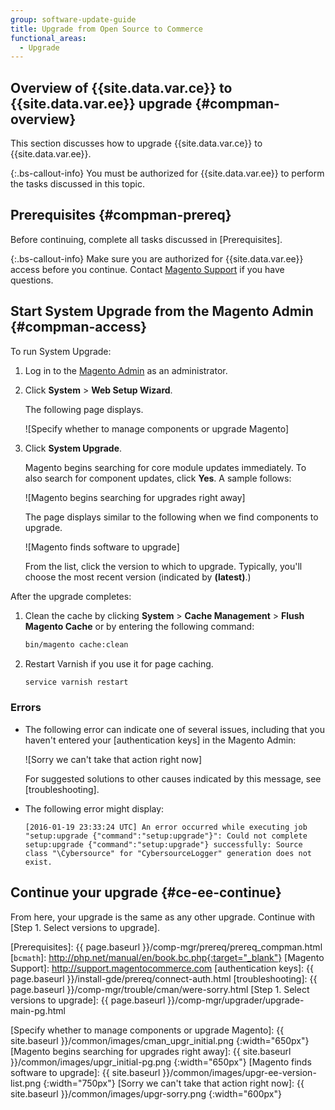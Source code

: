 ```yaml
---
group: software-update-guide
title: Upgrade from Open Source to Commerce
functional_areas:
  - Upgrade
---
```


## Overview of {{site.data.var.ce}} to {{site.data.var.ee}} upgrade {#compman-overview}

This section discusses how to upgrade {{site.data.var.ce}} to {{site.data.var.ee}}.

{:.bs-callout-info}
You must be authorized for {{site.data.var.ee}} to perform the tasks discussed in this topic.

## Prerequisites {#compman-prereq}

Before continuing, complete all tasks discussed in [Prerequisites].

{:.bs-callout-info}
Make sure you are authorized for {{site.data.var.ee}} access before you continue. Contact [Magento Support](http://support.magentocommerce.com) if you have questions.

## Start System Upgrade from the Magento Admin {#compman-access}

To run System Upgrade:

1. Log in to the [Magento Admin](https://glossary.magento.com/magento-admin) as an administrator.
1. Click **System** > **Web Setup Wizard**.

   The following page displays.

   ![Specify whether to manage components or upgrade Magento]

1. Click **System Upgrade**.

   Magento begins searching for core module updates immediately. To also search for component updates, click **Yes**. A sample follows:

   ![Magento begins searching for upgrades right away]

   The page displays similar to the following when we find components to upgrade.

   ![Magento finds software to upgrade]

      From the list, click the version to which to upgrade. Typically, you'll choose the most recent version (indicated by **(latest)**.)

After the upgrade completes:

1. Clean the cache by clicking **System** > **Cache Management** > **Flush Magento Cache** or by entering the following command:

   ```bash
   bin/magento cache:clean
   ```

1. Restart Varnish if you use it for page caching.

   ```bash
   service varnish restart
   ```

### Errors

*  The following error can indicate one of several issues, including that you haven't entered your [authentication keys] in the Magento Admin:

   ![Sorry we can't take that action right now]

   For suggested solutions to other causes indicated by this message, see [troubleshooting].

*  The following error might display:

   ```terminal
   [2016-01-19 23:33:24 UTC] An error occurred while executing job
   "setup:upgrade {"command":"setup:upgrade"}": Could not complete
   setup:upgrade {"command":"setup:upgrade"} successfully: Source
   class "\Cybersource" for "CybersourceLogger" generation does not exist.
   ```

## Continue your upgrade {#ce-ee-continue}

From here, your upgrade is the same as any other upgrade. Continue with [Step 1. Select versions to upgrade].

<!-- Link Definitions -->
[Prerequisites]: {{ page.baseurl }}/comp-mgr/prereq/prereq_compman.html
[`bcmath`]: http://php.net/manual/en/book.bc.php{:target="_blank"}
[Magento Support]: http://support.magentocommerce.com
[authentication keys]: {{ page.baseurl }}/install-gde/prereq/connect-auth.html
[troubleshooting]: {{ page.baseurl }}/comp-mgr/trouble/cman/were-sorry.html
[Step 1. Select versions to upgrade]: {{ page.baseurl }}/comp-mgr/upgrader/upgrade-main-pg.html

<!-- Image Definitions -->
[Specify whether to manage components or upgrade Magento]: {{ site.baseurl }}/common/images/cman_upgr_initial.png
{:width="650px"}
[Magento begins searching for upgrades right away]: {{ site.baseurl }}/common/images/upgr_initial-pg.png
{:width="650px"}
[Magento finds software to upgrade]: {{ site.baseurl }}/common/images/upgr-ee-version-list.png
{:width="750px"}
[Sorry we can't take that action right now]: {{ site.baseurl }}/common/images/upgr-sorry.png
{:width="600px"}
